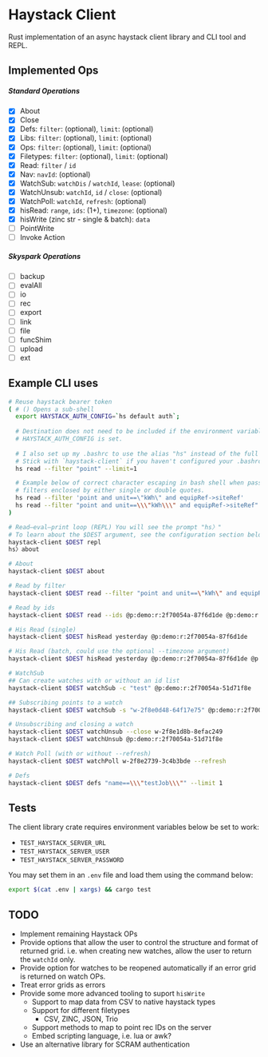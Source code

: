 # Haystack Client
Rust implementation of an async haystack client library and CLI tool and REPL.

## Implemented Ops
##### Standard Operations
- [x] About
- [x] Close
- [x] Defs: `filter`: (optional), `limit`: (optional)
- [x] Libs: `filter`: (optional), `limit`: (optional)
- [x] Ops: `filter`: (optional), `limit`: (optional)
- [x] Filetypes: `filter`: (optional), `limit`: (optional)
- [x] Read: `filter` / `id`
- [x] Nav: `navId`: (optional)
- [x] WatchSub: `watchDis` / `watchId`, `lease`: (optional)
- [x] WatchUnsub: `watchId`, `id` / `close`: (optional)
- [x] WatchPoll: `watchId`, `refresh`: (optional)
- [x] hisRead: `range`, `ids`: (1+), `timezone`: (optional)
- [x] hisWrite (zinc str - single & batch): `data`
- [ ] PointWrite
- [ ] Invoke Action

##### Skyspark Operations
- [ ] backup
- [ ] evalAll
- [ ] io
- [ ] rec
- [ ] export
- [ ] link
- [ ] file
- [ ] funcShim
- [ ] upload
- [ ] ext

## Example CLI uses
```bash
# Reuse haystack bearer token
( # () Opens a sub-shell
  export HAYSTACK_AUTH_CONFIG=`hs default auth`;
  
  # Destination does not need to be included if the environment variable
  # HAYSTACK_AUTH_CONFIG is set.
  
  # I also set up my .bashrc to use the alias "hs" instead of the full name.
  # Stick with `haystack-client` if you haven't configured your .bashrc this way
  hs read --filter "point" --limit=1

  # Example below of correct character escaping in bash shell when passing
  # filters enclosed by either single or double quotes.
  hs read --filter 'point and unit==\"kWh\" and equipRef->siteRef'
  hs read --filter "point and unit==\\\"kWh\\\" and equipRef->siteRef"
)

# Read–eval–print loop (REPL) You will see the prompt "hs〉"
# To learn about the $DEST argument, see the configuration section below.
haystack-client $DEST repl
hs〉about

# About
haystack-client $DEST about

# Read by filter
haystack-client $DEST read --filter "point and unit==\"kWh\" and equipRef->siteRef"

# Read by ids
haystack-client $DEST read --ids @p:demo:r:2f70054a-87f6d1de @p:demo:r:2f70054a-314342cd

# His Read (single)
haystack-client $DEST hisRead yesterday @p:demo:r:2f70054a-87f6d1de

# His Read (batch, could use the optional --timezone argument)
haystack-client $DEST hisRead yesterday @p:demo:r:2f70054a-87f6d1de @p:demo:r:2f70054a-314342cd

# WatchSub
## Can create watches with or without an id list
haystack-client $DEST watchSub -c "test" @p:demo:r:2f70054a-51d71f8e

## Subscribing points to a watch
haystack-client $DEST watchSub -s "w-2f8e0d48-64f17e75" @p:demo:r:2f70054a-51d71f8e @p:demo:r:2f70054a-69f26216

# Unsubscribing and closing a watch
haystack-client $DEST watchUnsub --close w-2f8e1d8b-8efac249
haystack-client $DEST watchUnsub @p:demo:r:2f70054a-51d71f8e

# Watch Poll (with or without --refresh)
haystack-client $DEST watchPoll w-2f8e2739-3c4b3bde --refresh

# Defs
haystack-client $DEST defs "name==\\\"testJob\\\"" --limit 1
```

## Tests
The client library crate requires environment variables below be set to work:
* `TEST_HAYSTACK_SERVER_URL`
* `TEST_HAYSTACK_SERVER_USER`
* `TEST_HAYSTACK_SERVER_PASSWORD`

You may set them in an `.env` file and load them using the command below:
```bash
export $(cat .env | xargs) && cargo test
```

## TODO
* Implement remaining Haystack OPs
* Provide options that allow the user to control the structure and format of returned grid. i.e. when creating new watches, allow the user to return the `watchId` only.
* Provide option for watches to be reopened automatically if an error grid is returned on watch OPs.
* Treat error grids as errors
* Provide some more advanced tooling to suport `hisWrite`
    - Support to map data from CSV to native haystack types
    - Support for different filetypes
        * CSV, ZINC, JSON, Trio
    - Support methods to map to point rec IDs on the server
    - Embed scripting language, i.e. lua or awk?
* Use an alternative library for SCRAM authentication
